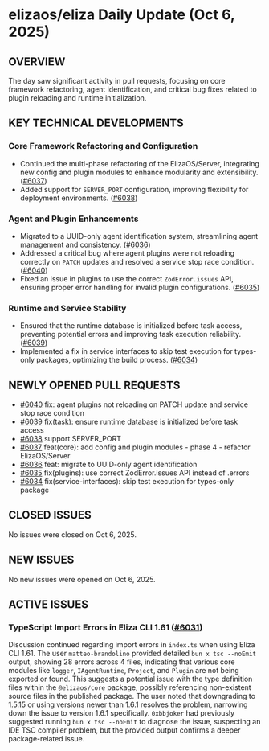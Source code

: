 # elizaos/eliza Daily Update (Oct 6, 2025)
## OVERVIEW 
The day saw significant activity in pull requests, focusing on core framework refactoring, agent identification, and critical bug fixes related to plugin reloading and runtime initialization.

## KEY TECHNICAL DEVELOPMENTS

### Core Framework Refactoring and Configuration
*   Continued the multi-phase refactoring of the ElizaOS/Server, integrating new config and plugin modules to enhance modularity and extensibility. ([#6037](https://github.com/elizaos/eliza/pull/6037))
*   Added support for `SERVER_PORT` configuration, improving flexibility for deployment environments. ([#6038](https://github.com/elizaos/eliza/pull/6038))

### Agent and Plugin Enhancements
*   Migrated to a UUID-only agent identification system, streamlining agent management and consistency. ([#6036](https://github.com/elizaos/eliza/pull/6036))
*   Addressed a critical bug where agent plugins were not reloading correctly on `PATCH` updates and resolved a service stop race condition. ([#6040](https://github.com/elizaos/eliza/pull/6040))
*   Fixed an issue in plugins to use the correct `ZodError.issues` API, ensuring proper error handling for invalid plugin configurations. ([#6035](https://github.com/elizaos/eliza/pull/6035))

### Runtime and Service Stability
*   Ensured that the runtime database is initialized before task access, preventing potential errors and improving task execution reliability. ([#6039](https://github.com/elizaos/eliza/pull/6039))
*   Implemented a fix in service interfaces to skip test execution for types-only packages, optimizing the build process. ([#6034](https://github.com/elizaos/eliza/pull/6034))

## NEWLY OPENED PULL REQUESTS
*   [#6040](https://github.com/elizaos/eliza/pull/6040) fix: agent plugins not reloading on PATCH update and service stop race condition
*   [#6039](https://github.com/elizaos/eliza/pull/6039) fix(task): ensure runtime database is initialized before task access
*   [#6038](https://github.com/elizaos/eliza/pull/6038) support SERVER_PORT
*   [#6037](https://github.com/elizaos/eliza/pull/6037) feat(core): add config and plugin modules - phase 4 - refactor ElizaOS/Server
*   [#6036](https://github.com/elizaos/eliza/pull/6036) feat: migrate to UUID-only agent identification
*   [#6035](https://github.com/elizaos/eliza/pull/6035) fix(plugins): use correct ZodError.issues API instead of .errors
*   [#6034](https://github.com/elizaos/eliza/pull/6034) fix(service-interfaces): skip test execution for types-only package

## CLOSED ISSUES
No issues were closed on Oct 6, 2025.

## NEW ISSUES
No new issues were opened on Oct 6, 2025.

## ACTIVE ISSUES
### TypeScript Import Errors in Eliza CLI 1.61 ([#6031](https://github.com/elizaos/eliza/issues/6031))
Discussion continued regarding import errors in `index.ts` when using Eliza CLI 1.61. The user `matteo-brandolino` provided detailed `bun x tsc --noEmit` output, showing 28 errors across 4 files, indicating that various core modules like `logger`, `IAgentRuntime`, `Project`, and `Plugin` are not being exported or found. This suggests a potential issue with the type definition files within the `@elizaos/core` package, possibly referencing non-existent source files in the published package. The user noted that downgrading to 1.5.15 or using versions newer than 1.6.1 resolves the problem, narrowing down the issue to version 1.6.1 specifically. `0xbbjoker` had previously suggested running `bun x tsc --noEmit` to diagnose the issue, suspecting an IDE TSC compiler problem, but the provided output confirms a deeper package-related issue.
